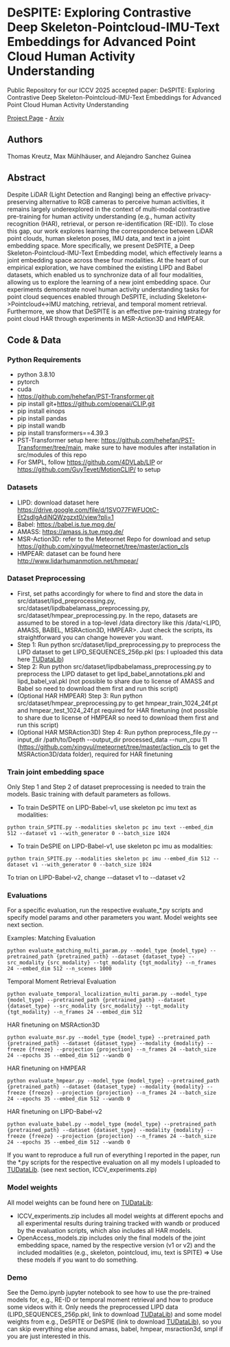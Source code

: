 # DeSPITE: Exploring Contrastive Deep Skeleton-Pointcloud-IMU-Text Embeddings for Advanced Point Cloud Human Activity Understanding

Public Repository for our ICCV 2025 accepted paper: DeSPITE: Exploring Contrastive Deep Skeleton-Pointcloud-IMU-Text Embeddings for Advanced Point Cloud Human Activity Understanding 

[Project Page](https://thkreutz.github.io/projects/despite.html) - [Arxiv](https://arxiv.org/abs/2506.13897)

## Authors
Thomas Kreutz, Max Mühlhäuser, and Alejandro Sanchez Guinea

## Abstract
Despite LiDAR (Light Detection and Ranging) being an effective privacy-preserving alternative to RGB cameras to perceive human activities, it remains largely underexplored in the context of multi-modal contrastive pre-training for human activity understanding (e.g., human activity recognition (HAR), retrieval, or person re-identification (RE-ID)). To close this gap, our work explores learning the correspondence between LiDAR point clouds, human skeleton poses, IMU data, and text in a joint embedding space. More specifically, we present DeSPITE, a Deep Skeleton-Pointcloud-IMU-Text Embedding model, which effectively learns a joint embedding space across these four modalities. At the heart of our empirical exploration, we have combined the existing LIPD and Babel datasets, which enabled us to synchronize data of all four modalities, allowing us to explore the learning of a new joint embedding space. Our experiments demonstrate novel human activity understanding tasks for point cloud sequences enabled through DeSPITE, including Skeleton<->Pointcloud<->IMU matching, retrieval, and temporal moment retrieval. Furthermore, we show that DeSPITE is an effective pre-training strategy for point cloud HAR through experiments in MSR-Action3D and HMPEAR. 

## Code & Data

### Python Requirements

- python 3.8.10
- pytorch
- cuda
- https://github.com/hehefan/PST-Transformer.git
- pip install git+https://github.com/openai/CLIP.git
- pip install einops
- pip install pandas
- pip install wandb
- pip install transformers==4.39.3
- PST-Transformer setup here: https://github.com/hehefan/PST-Transformer/tree/main, make sure to have modules after installation in src/modules of this repo
- For SMPL, follow https://github.com/4DVLab/LIP or https://github.com/GuyTevet/MotionCLIP/ to setup

### Datasets
- LIPD: download dataset here https://drive.google.com/file/d/1SVO77FWFUOtC-Et2sdlgAdiNQWzgzxt0/view?pli=1
- Babel: https://babel.is.tue.mpg.de/
- AMASS: https://amass.is.tue.mpg.de/
- MSR-Action3D: refer to the Meteornet Repo for download and setup https://github.com/xingyul/meteornet/tree/master/action_cls
- HMPEAR: dataset can be found here http://www.lidarhumanmotion.net/hmpear/

### Dataset Preprocessing
- First, set paths accordingly for where to find and store the data in src/dataset/lipd_preprocessing.py, src/dataset/lipdbabelamass_preprocessing.py, src/dataset/hmpear_preprocessing.py.
In the repo, datasets are assumed to be stored in a top-level /data directory like this /data/<LIPD, AMASS, BABEL, MSRAction3D, HMPEAR>. Just check the scripts, its straightforward you can change however you want.
- Step 1: Run python src/dataset/lipd_preprocessing.py to preprocess the LIPD dataset to get LIPD_SEQUENCES_256p.pkl (ps: I uploaded this data here [TUDataLib](https://tudatalib.ulb.tu-darmstadt.de/items/17c47531-5e6d-4c86-a685-740d8f94f398))
- Step 2: Run python src/dataset/lipdbabelamass_preprocessing.py to preprocess the LIPD dataset to get lipd_babel_annotations.pkl and lipd_babel_val.pkl (not possible to share due to license of AMASS and Babel so need to download them first and run this script)
- (Optional HAR HMPEAR) Step 3: Run python src/dataset/hmpear_preprocessing.py to get hmpear_train_1024_24f.pt and hmpear_test_1024_24f.pt required for HAR finetuning (not possible to share due to license of HMPEAR so need to download them first and run this script)
- (Optional HAR MSRAction3D) Step 4: Run python preprocess_file.py --input_dir /path/to/Depth --output_dir processed_data --num_cpu 11 (https://github.com/xingyul/meteornet/tree/master/action_cls to get the MSRAction3D/data folder), required for HAR finetuning

### Train joint embedding space
Only Step 1 and Step 2 of dataset preprocessing is needed to train the models. Basic training with default parameters as follows.

- To train DeSPITE on LIPD-Babel-v1, use skeleton pc imu text as modalities:
```
python train_SPITE.py --modalities skeleton pc imu text --embed_dim 512 --dataset v1 --with_generator 0 --batch_size 1024
```

- To train DeSPIE on LIPD-Babel-v1, use skeleton pc imu as modalities:
```
python train_SPITE.py --modalities skeleton pc imu --embed_dim 512 --dataset v1 --with_generator 0 --batch_size 1024
```

To trian on LIPD-Babel-v2, change --dataset v1 to --dataset v2

### Evaluations
For a specific evaluation, run the respective evaluate_*.py scripts and specify model params and other parameters you want. Model weights see next section.

Examples: 
Matching Evaluation
```
python evaluate_matching_multi_param.py --model_type {model_type} --pretrained_path {pretrained_path} --dataset {dataset_type} --src_modality {src_modality} --tgt_modality {tgt_modality} --n_frames 24 --embed_dim 512 --n_scenes 1000
```

Temporal Moment Retrieval Evaluation
```
python evaluate_temporal_localization_multi_param.py --model_type {model_type} --pretrained_path {pretrained_path} --dataset {dataset_type} --src_modality {src_modality} --tgt_modality {tgt_modality} --n_frames 24 --embed_dim 512
```

HAR finetuning on MSRAction3D
```
python evaluate_msr.py --model_type {model_type} --pretrained_path {pretrained_path} --dataset {dataset_type} --modality {modality} --freeze {freeze} --projection {projection} --n_frames 24 --batch_size 24 --epochs 35 --embed_dim 512 --wandb 0
```

HAR finetuning on HMPEAR 
```
python evaluate_hmpear.py --model_type {model_type} --pretrained_path {pretrained_path} --dataset {dataset_type} --modality {modality} --freeze {freeze} --projection {projection} --n_frames 24 --batch_size 24 --epochs 35 --embed_dim 512 --wandb 0
```

HAR finetuning on LIPD-Babel-v2 
```
python evaluate_babel.py --model_type {model_type} --pretrained_path {pretrained_path} --dataset {dataset_type} --modality {modality} --freeze {freeze} --projection {projection} --n_frames 24 --batch_size 24 --epochs 35 --embed_dim 512 --wandb 0
```


If you want to reproduce a full run of everything I reported in the paper, run the *.py scripts for the respective evaluation on all my models I uploaded to [TUDataLib](https://tudatalib.ulb.tu-darmstadt.de/items/17c47531-5e6d-4c86-a685-740d8f94f398). (see next section, ICCV_experiments.zip)

### Model weights
All model weights can be found here on [TUDataLib](https://tudatalib.ulb.tu-darmstadt.de/items/17c47531-5e6d-4c86-a685-740d8f94f398): 
- ICCV_experiments.zip includes all model weights at different epochs and all experimental results during training tracked with wandb or produced by the evaluation scripts, which also includes all HAR models.
- OpenAccess_models.zip includes only the final models of the joint embedding space, named by the respective version (v1 or v2) and the included modalities (e.g., skeleton, pointcloud, imu, text is SPITE) => Use these models if you want to do something.

### Demo
See the Demo.ipynb jupyter notebook to see how to use the pre-trained models for, e.g., RE-ID or temporal moment retrieval and how to produce some videos with it. 
Only needs the preprocessed LIPD data (LIPD_SEQUENCES_256p.pkl, link to download [TUDataLib](https://tudatalib.ulb.tu-darmstadt.de/items/17c47531-5e6d-4c86-a685-740d8f94f398)) and some model weights from e.g., DeSPITE or DeSPIE (link to download [TUDataLib](https://tudatalib.ulb.tu-darmstadt.de/items/17c47531-5e6d-4c86-a685-740d8f94f398)), so you can skip everything else around amass, babel, hmpear, msraction3d, smpl if you are just interested in this. 


